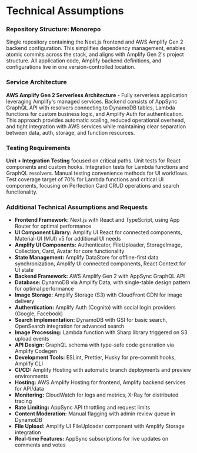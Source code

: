 # Technical Assumptions

### Repository Structure: Monorepo
Single repository containing the Next.js frontend and AWS Amplify Gen 2 backend configuration. This simplifies dependency management, enables atomic commits across the stack, and aligns with Amplify Gen 2's project structure. All application code, Amplify backend definitions, and configurations live in one version-controlled location.

### Service Architecture
**AWS Amplify Gen 2 Serverless Architecture** - Fully serverless application leveraging Amplify's managed services. Backend consists of AppSync GraphQL API with resolvers connecting to DynamoDB tables, Lambda functions for custom business logic, and Amplify Auth for authentication. This approach provides automatic scaling, reduced operational overhead, and tight integration with AWS services while maintaining clear separation between data, auth, storage, and function resources.

### Testing Requirements
**Unit + Integration Testing** focused on critical paths. Unit tests for React components and custom hooks. Integration tests for Lambda functions and GraphQL resolvers. Manual testing convenience methods for UI workflows. Test coverage target of 70% for Lambda functions and critical UI components, focusing on Perfection Card CRUD operations and search functionality.

### Additional Technical Assumptions and Requests
- **Frontend Framework:** Next.js with React and TypeScript, using App Router for optimal performance
- **UI Component Library:** Amplify UI React for connected components, Material-UI (MUI) v5 for additional UI needs
- **Amplify UI Components:** Authenticator, FileUploader, StorageImage, Collection, Card, Avatar for core functionality
- **State Management:** Amplify DataStore for offline-first data synchronization, Amplify UI connected components, React Context for UI state
- **Backend Framework:** AWS Amplify Gen 2 with AppSync GraphQL API
- **Database:** DynamoDB via Amplify Data, with single-table design pattern for optimal performance
- **Image Storage:** Amplify Storage (S3) with CloudFront CDN for image delivery
- **Authentication:** Amplify Auth (Cognito) with social login providers (Google, Facebook)
- **Search Implementation:** DynamoDB with GSI for basic search, OpenSearch integration for advanced search
- **Image Processing:** Lambda function with Sharp library triggered on S3 upload events
- **API Design:** GraphQL schema with type-safe code generation via Amplify Codegen
- **Development Tools:** ESLint, Prettier, Husky for pre-commit hooks, Amplify CLI
- **CI/CD:** Amplify Hosting with automatic branch deployments and preview environments
- **Hosting:** AWS Amplify Hosting for frontend, Amplify backend services for API/data
- **Monitoring:** CloudWatch for logs and metrics, X-Ray for distributed tracing
- **Rate Limiting:** AppSync API throttling and request limits
- **Content Moderation:** Manual flagging with admin review queue in DynamoDB
- **File Upload:** Amplify UI FileUploader component with Amplify Storage integration
- **Real-time Features:** AppSync subscriptions for live updates on comments and votes
